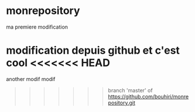 # monrepository
ma premiere modification


modification depuis github et c'est cool
<<<<<<< HEAD
=======

another modif
modif
>>>>>>> branch 'master' of https://github.com/bouhiri/monrepository.git
